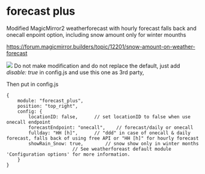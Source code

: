 # forecast plus

Modified MagicMirror2 weatherforecast with hourly forecast falls back and onecall enpoint option, including snow amount only for winter mounths

https://forum.magicmirror.builders/topic/12201/snow-amount-on-weather-forecast

<img src=https://github.com/hangorazvan/forecast_plus/blob/master/preview.png>
Do not make modification and do not replace the default, just add <i>disable: true</i> in config.js and use this one as 3rd party,

Then put in config.js


	{
		module: "forecast_plus",
		position: "top_right",
		config: {
			locationID: false,		// set locationID to false when use onecall endpoint
			forecastEndpoint: "onecall",	// forecast/daily or onecall
			fullday: "HH [h]", 		// "ddd" in case of onecall & daily forecast, falls back of using free API or "HH [h]" for hourly forecast
			showRain_Snow: true, 		// snow show only in winter months
							// See weatherforeast default module 'Configuration options' for more information.
		}
	}
